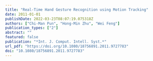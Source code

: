 ```yaml
---
title: "Real-Time Hand Gesture Recognition using Motion Tracking"
date: 2011-01-01
publishDate: 2022-03-23T08:07:19.075318Z
authors: ["Chi-Man Pun", "Hong-Min Zhu", "Wei Feng"]
publication_types: ["2"]
abstract: ""
featured: false
publication: "*Int. J. Comput. Intell. Syst.*"
url_pdf: "https://doi.org/10.1080/18756891.2011.9727783"
doi: "10.1080/18756891.2011.9727783"
---
```


